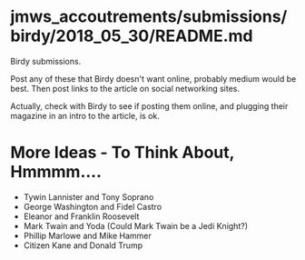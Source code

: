 
# jmws_accoutrements/submissions/birdy/2018_05_30/README.md

Birdy submissions.

Post any of these that Birdy doesn't want online, probably medium would be best.
Then post links to the article on social networking sites.

Actually, check with Birdy to see if posting them online, and plugging their magazine in an intro to the article, is ok.

# More Ideas - To Think About, Hmmmm....

- Tywin Lannister and Tony Soprano
- George Washington and Fidel Castro
- Eleanor and Franklin Roosevelt
- Mark Twain and Yoda (Could Mark Twain be a Jedi Knight?)
- Phillip Marlowe and Mike Hammer
- Citizen Kane and Donald Trump

